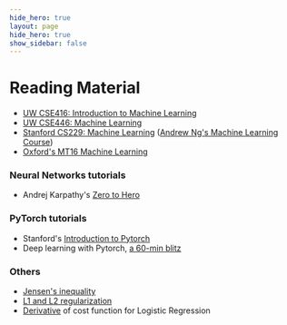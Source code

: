 ```yaml
---
hide_hero: true
layout: page
hide_hero: true
show_sidebar: false
---
```


# Reading Material

* [UW CSE416: Introduction to Machine Learning](https://courses.cs.washington.edu/courses/cse416/)<br>
* [UW CSE446: Machine Learning](https://courses.cs.washington.edu/courses/cse446/)<br>
* [Stanford CS229: Machine Learning](https://cs229.stanford.edu/) ([Andrew Ng's Machine Learning Course](https://www.youtube.com/playlist?list=PLLssT5z_DsK-h9vYZkQkYNWcItqhlRJLN))
* [Oxford's MT16 Machine Learning](https://www.cs.ox.ac.uk/people/varun.kanade/teaching/ML-MT2016/lectures/)


### Neural Networks tutorials

* Andrej Karpathy's [Zero to Hero](https://www.youtube.com/playlist?list=PLAqhIrjkxbuWI23v9cThsA9GvCAUhRvKZ)

### PyTorch tutorials
* Stanford's [Introduction to Pytorch](https://cs230.stanford.edu/blog/pytorch/)
* Deep learning with Pytorch, [a 60-min blitz](https://pytorch.org/tutorials/beginner/deep_learning_60min_blitz.html)


### Others

* [Jensen's inequality](https://www.youtube.com/watch?v=u0_X2hX6DWE)
* [L1 and L2 regularization](https://towardsdatascience.com/visualizing-regularization-and-the-l1-and-l2-norms-d962aa769932)
* [Derivative](https://stats.stackexchange.com/questions/278771/how-is-the-cost-function-from-logistic-regression-differentiated) of cost function for Logistic Regression
